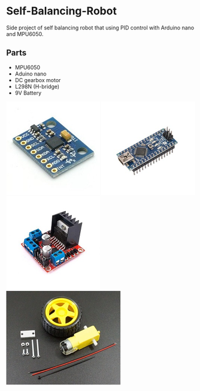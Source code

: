 # Self-Balancing-Robot
Side project of self balancing robot that using PID control with Arduino nano and MPU6050.

## Parts
* MPU6050
* Aduino nano
* DC gearbox motor
* L298N (H-bridge)
* 9V Battery


![image](./img/MPU6050.jpg)
![image](./img/arduino%20nano.jpeg)
![image](./img/L298N.jpg)
![image](./img/DC-Geared-Motor-and-Wheel-Set.jpg)

